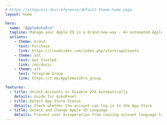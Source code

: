 ```yaml
---
# https://vitepress.dev/reference/default-theme-home-page
layout: home

hero:
  name: "AppleAutoPro"
  tagline: Manage your Apple ID in a brand-new way - An automated Apple ID detection & unlocking program based on security questions
  actions:
    - theme: brand
      text: Purchase
      link: https://cloudsides.com/index.php/store/appleauto
    - theme: alt
      text: Get Started
      link: /en/docs/
    - theme: alt
      text: Telegram Group
      link: https://t.me/AppleAutoPro_group

features:
  - title: Unlock Accounts or Disable 2FA Automatically
    details: Guide for AikoPanel
  - title: Detect App Store Status
    details: Check whether the account can log in to the App Store
  - title: Detect and Change Apple ID Language
    details: Prevent user misoperation from causing account language to be changed
---
```


